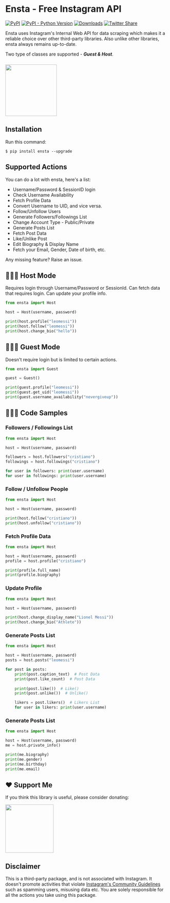 # Ensta - Free Instagram API
[![PyPI](https://img.shields.io/pypi/v/ensta)](https://pypi.org/project/ensta)
[![PyPI - Python Version](https://img.shields.io/pypi/pyversions/ensta)]()
[![Downloads](https://static.pepy.tech/badge/ensta)](https://pepy.tech/project/ensta)
[![Twitter Share](https://img.shields.io/twitter/url?style=social&url=https%3A%2F%2Fgithub.com%2Fdiezo%2Fensta)](https://twitter.com/intent/tweet?text=Wow:&url=https%3A%2F%2Fgithub.com%2Fdiezo%2Fensta)

<!-- <img style="border-radius: 10px" src="https://raw.githubusercontent.com/diezo/Ensta/master/assets/logo.png"/> -->

Ensta uses Instagram's Internal Web API for data scraping which makes it a reliable choice over other third-party libraries. Also unlike other libraries, ensta always remains up-to-date.

Two type of classes are supported - ***Guest & Host***.

[<img style="margin-top: 10px" src="https://www.buymeacoffee.com/assets/img/guidelines/download-assets-sm-1.svg" width="160"/>](https://buymeacoffee.com/diezo)

## Installation
Run this command:
```shell
$ pip install ensta --upgrade
```

## Supported Actions
You can do a lot with ensta, here's a list:

- Username/Password & SessionID login
- Check Username Availability
- Fetch Profile Data
- Convert Username to UID, and vice versa.
- Follow/Unfollow Users
- Generate Followers/Followings List
- Change Account Type - Public/Private
- Generate Posts List
- Fetch Post Data
- Like/Unlike Post
- Edit Biography & Display Name
- Fetch your Email, Gender, Date of birth, etc.

Any missing feature? Raise an issue.

## 🧔🏻‍♂️ Host Mode
Requires login through Username/Password or SessionId. Can fetch data that requires login. Can update your profile info.

```python
from ensta import Host

host = Host(username, password)

print(host.profile("leomessi"))
print(host.follow("leomessi"))
print(host.change_bio("hello"))
```

## 🧔🏻‍♂️ Guest Mode
Doesn't require login but is limited to certain actions.

```python
from ensta import Guest

guest = Guest()

print(guest.profile("leomessi"))
print(guest.get_uid("leomessi"))
print(guest.username_availability("nevergiveup"))
```

## 👨🏻‍💻 Code Samples

### Followers / Followings List
```python
from ensta import Host

host = Host(username, password)

followers = host.followers("cristiano")
followings = host.followings("cristiano")

for user in followers: print(user.username)
for user in followings: print(user.username)
```

### Follow / Unfollow People
```python
from ensta import Host

host = Host(username, password)

print(host.follow("cristiano"))
print(host.unfollow("cristiano"))
```

### Fetch Profile Data
```python
from ensta import Host

host = Host(username, password)
profile = host.profile("cristiano")

print(profile.full_name)
print(profile.biography)
```

### Update Profile
```python
from ensta import Host

host = Host(username, password)

print(host.change_display_name("Lionel Messi"))
print(host.change_bio("Athlete"))
```

### Generate Posts List
```python
from ensta import Host

host = Host(username, password)
posts = host.posts("leomessi")

for post in posts:
    print(post.caption_text)  # Post Data
    print(post.like_count)  # Post Data
    
    print(post.like())  # Like()
    print(post.unlike())  # Unlike()

    likers = post.likers()  # Likers List
    for user in likers: print(user.username)
```

### Generate Posts List
```python
from ensta import Host

host = Host(username, password)
me = host.private_info()

print(me.biography)
print(me.gender)
print(me.birthday)
print(me.email)
```

## ❤️ Support Me
If you think this library is useful, please consider donating:

[<img src="https://www.buymeacoffee.com/assets/img/guidelines/download-assets-sm-1.svg" width="150"/>](https://buymeacoffee.com/diezo)

## Disclaimer
This is a third-party package, and is not associated with Instagram. It doesn't promote activities that violate [Instagram's Community Guidelines](https://help.instagram.com/477434105621119/) such as spamming users, misusing data etc. You are solely responsible for all the actions you take using this package.
